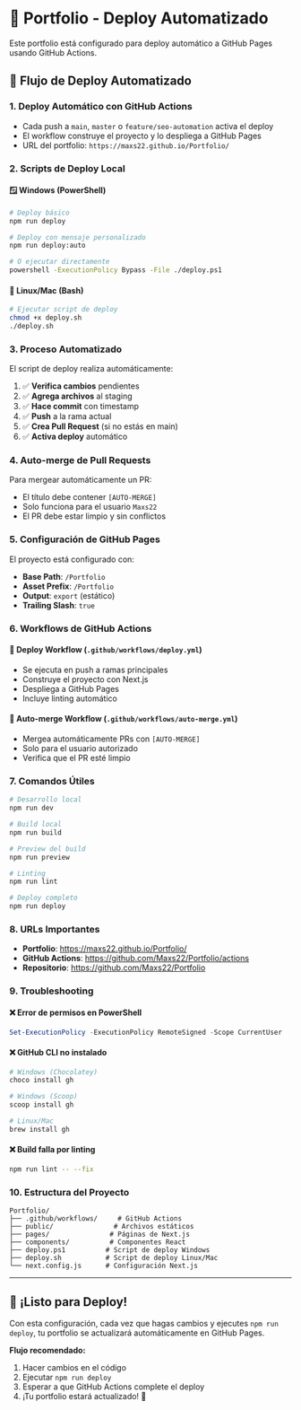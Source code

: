 # 🚀 Portfolio - Deploy Automatizado

Este portfolio está configurado para deploy automático a GitHub Pages usando GitHub Actions.

## 🎯 Flujo de Deploy Automatizado

### 1. **Deploy Automático con GitHub Actions**
- Cada push a `main`, `master` o `feature/seo-automation` activa el deploy
- El workflow construye el proyecto y lo despliega a GitHub Pages
- URL del portfolio: `https://maxs22.github.io/Portfolio/`

### 2. **Scripts de Deploy Local**

#### 🪟 Windows (PowerShell)
```bash
# Deploy básico
npm run deploy

# Deploy con mensaje personalizado
npm run deploy:auto

# O ejecutar directamente
powershell -ExecutionPolicy Bypass -File ./deploy.ps1
```

#### 🐧 Linux/Mac (Bash)
```bash
# Ejecutar script de deploy
chmod +x deploy.sh
./deploy.sh
```

### 3. **Proceso Automatizado**

El script de deploy realiza automáticamente:

1. ✅ **Verifica cambios** pendientes
2. ✅ **Agrega archivos** al staging
3. ✅ **Hace commit** con timestamp
4. ✅ **Push** a la rama actual
5. ✅ **Crea Pull Request** (si no estás en main)
6. ✅ **Activa deploy** automático

### 4. **Auto-merge de Pull Requests**

Para mergear automáticamente un PR:
- El título debe contener `[AUTO-MERGE]`
- Solo funciona para el usuario `Maxs22`
- El PR debe estar limpio y sin conflictos

### 5. **Configuración de GitHub Pages**

El proyecto está configurado con:
- **Base Path**: `/Portfolio`
- **Asset Prefix**: `/Portfolio`
- **Output**: `export` (estático)
- **Trailing Slash**: `true`

### 6. **Workflows de GitHub Actions**

#### 🚀 Deploy Workflow (`.github/workflows/deploy.yml`)
- Se ejecuta en push a ramas principales
- Construye el proyecto con Next.js
- Despliega a GitHub Pages
- Incluye linting automático

#### 🔄 Auto-merge Workflow (`.github/workflows/auto-merge.yml`)
- Mergea automáticamente PRs con `[AUTO-MERGE]`
- Solo para el usuario autorizado
- Verifica que el PR esté limpio

### 7. **Comandos Útiles**

```bash
# Desarrollo local
npm run dev

# Build local
npm run build

# Preview del build
npm run preview

# Linting
npm run lint

# Deploy completo
npm run deploy
```

### 8. **URLs Importantes**

- **Portfolio**: https://maxs22.github.io/Portfolio/
- **GitHub Actions**: https://github.com/Maxs22/Portfolio/actions
- **Repositorio**: https://github.com/Maxs22/Portfolio

### 9. **Troubleshooting**

#### ❌ Error de permisos en PowerShell
```powershell
Set-ExecutionPolicy -ExecutionPolicy RemoteSigned -Scope CurrentUser
```

#### ❌ GitHub CLI no instalado
```bash
# Windows (Chocolatey)
choco install gh

# Windows (Scoop)
scoop install gh

# Linux/Mac
brew install gh
```

#### ❌ Build falla por linting
```bash
npm run lint -- --fix
```

### 10. **Estructura del Proyecto**

```
Portfolio/
├── .github/workflows/     # GitHub Actions
├── public/               # Archivos estáticos
├── pages/               # Páginas de Next.js
├── components/          # Componentes React
├── deploy.ps1          # Script de deploy Windows
├── deploy.sh           # Script de deploy Linux/Mac
└── next.config.js      # Configuración Next.js
```

---

## 🎉 ¡Listo para Deploy!

Con esta configuración, cada vez que hagas cambios y ejecutes `npm run deploy`, tu portfolio se actualizará automáticamente en GitHub Pages.

**Flujo recomendado:**
1. Hacer cambios en el código
2. Ejecutar `npm run deploy`
3. Esperar a que GitHub Actions complete el deploy
4. ¡Tu portfolio estará actualizado! 🚀
